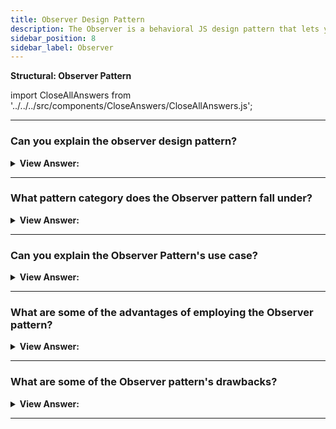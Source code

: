 ```yaml
---
title: Observer Design Pattern
description: The Observer is a behavioral JS design pattern that lets you define a subscription mechanism to notify multiple objects (observers) about any events that happen to the object (subject) they’re observing.
sidebar_position: 8
sidebar_label: Observer
---
```


**Structural: Observer Pattern**

import CloseAllAnswers from '../../../src/components/CloseAnswers/CloseAllAnswers.js';

<CloseAllAnswers />

---

### Can you explain the observer design pattern?

<details className='answer'>
  <summary>
    <strong>View Answer:</strong>
  </summary>
  <div>
    <div>
      <strong>Interview Response:</strong> The Observer is a behavioral JS design pattern that allows you to construct a subscription mechanism that will alert numerous objects (observers) about any events that occur to the object (subject) they're viewing. This pattern is also known as Pub/Sub, which stands for Publication/Subscription. It establishes a one-to-many relationship between items, encourages loose coupling, and aids in effective object-oriented design.<br/><br/>The observer pattern is at the heart of event-driven programming. We create event handler routines that are informed when a specific event occurs.

<br/>
    </div>    
    <div>
</div><br />
  <div><strong className="codeExample">Code Example:</strong><br /><br />

<img src="/img/javascript-observer.jpg
" /><br /><br />

**The objects participating in this pattern are:**

**Subject** -- example code: _Click_

- keeps a list of observers. Any number of Observer objects may observe a single Observer object.
- The subject implements an interface through which observer objects can subscribe and unsubscribe.
- When its state changes, it sends a notification to its observers.

**Observer** -- example code: _clickHandler_

- includes a function signature that can be called when the Subject changes (i.e., an event occurs)

<br/>

```js
function Click() {
  this.observers = []; // observers
}

Click.prototype = {
  subscribe: function (fn) {
    this.observers.push(fn);
  },

  unsubscribe: function (fn) {
    this.observers = this.observers.filter(function (item) {
      if (item !== fn) {
        return item;
      }
    });
  },

  fire: function (o, thisObj) {
    var scope = thisObj;
    this.observers.forEach(function (item) {
      item.call(scope, o);
    });
  },
};

function run() {
  var clickHandler = function (item) {
    console.log('Fired:' + item);
  };

  var click = new Click();

  click.subscribe(clickHandler);
  click.fire('event #1');
  click.unsubscribe(clickHandler);
  click.fire('event #2');
  click.subscribe(clickHandler);
  click.fire('event #3');
}

run();

/* OUTPUT:
 
Fired:event #1
Fired:event #3
 
*/
```

</div>
 </div>

</details>

---

### What pattern category does the Observer pattern fall under?

<details>
  <summary>
    <strong>View Answer:</strong>
  </summary>
  <div>
    <div>
      <strong>Interview Response:</strong> The Observer pattern is a type of behavioral design pattern.
    </div>
  </div>
</details>

---

### Can you explain the Observer Pattern's use case?

<details>
  <summary>
    <strong>View Answer:</strong>
  </summary>
  <div>
    <div>
      <strong>Interview Response:</strong> Use Cases:
    </div>
    <br />
    <div></div>

- To improve code management: Large programs get broken down into a system of loosely connected objects.

- To increase flexibility by allowing a dynamic relationship between observers and subscribers, which would otherwise be impossible due to tight coupling.

- To increase communication between the application's many components.

- To establish a one-to-many dependency between weakly related items.

<br />
  </div>
</details>

---

### What are some of the advantages of employing the Observer pattern?

<details>
  <summary>
    <strong>View Answer:</strong>
  </summary>
  <div>
    <div>
      <strong>Interview Response:</strong> Benefits of the Observer Pattern
    </div>
    <br />
    <div></div>

- The Open/Closed Principle -- You can add new subscriber classes without modifying the publisher's code (and vice versa if a publisher interface exists).
- At runtime, you can create relationships between objects.

<br />
  </div>
</details>

---

### What are some of the Observer pattern's drawbacks?

<details>
  <summary>
    <strong>View Answer:</strong>
  </summary>
  <div>
    <div>
      <strong>Interview Response:</strong> Drawbacks of the Observer Pattern.
    </div>
    <br />
    <div></div>

- Notifications get sent to subscribers in random order.

<br />
  </div>
</details>

---
